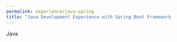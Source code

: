 ```yaml
---
permalink: experience/java-spring
title: "Java Development Experience with Spring Boot Framework
---
```


Java

